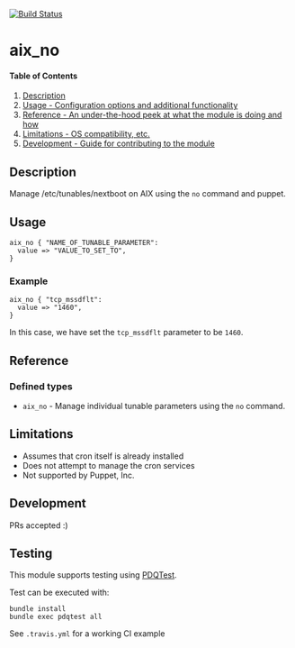 [![Build Status](https://travis-ci.org/GeoffWilliams/aix_no.svg?branch=master)](https://travis-ci.org/GeoffWilliams/aix_no)
# aix_no

#### Table of Contents

1. [Description](#description)
1. [Usage - Configuration options and additional functionality](#usage)
1. [Reference - An under-the-hood peek at what the module is doing and how](#reference)
1. [Limitations - OS compatibility, etc.](#limitations)
1. [Development - Guide for contributing to the module](#development)

## Description
Manage /etc/tunables/nextboot on AIX using the `no` command and puppet.

## Usage

```puppet
aix_no { "NAME_OF_TUNABLE_PARAMETER":
  value => "VALUE_TO_SET_TO",
}
```

### Example
```puppet
aix_no { "tcp_mssdflt":
  value => "1460",
}
```
In this case, we have set the `tcp_mssdflt` parameter to be `1460`.

## Reference

### Defined types
* `aix_no` - Manage individual tunable parameters using the `no` command.

## Limitations

* Assumes that cron itself is already installed
* Does not attempt to manage the cron services
* Not supported by Puppet, Inc.

## Development

PRs accepted :)

## Testing
This module supports testing using [PDQTest](https://github.com/GeoffWilliams/pdqtest).


Test can be executed with:

```
bundle install
bundle exec pdqtest all
```


See `.travis.yml` for a working CI example
